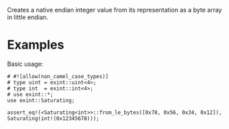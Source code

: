 Creates a native endian integer value from its representation as a byte array in little endian.

# Examples

Basic usage:

```
# #![allow(non_camel_case_types)]
# type uint = exint::uint<4>;
# type int  = exint::int<4>;
# use exint::*;
use exint::Saturating;

assert_eq!(<Saturating<int>>::from_le_bytes([0x78, 0x56, 0x34, 0x12]), Saturating(int!(0x12345678)));
```
